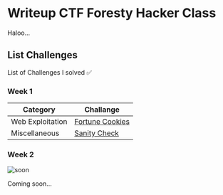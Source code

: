 # Writeup CTF Foresty Hacker Class

Haloo...

## List Challenges

List of Challenges I solved :white_check_mark:

### Week 1

| Category         | Challange                                     |
| ---------------- | --------------------------------------------- |
| Web Exploitation | [Fortune Cookies](/FortuneCookies/fortune.md) |
| Miscellaneous    | [Sanity Check](/SanityCheck/sanity.md)        |

### Week 2

![soon](https://media.giphy.com/media/mguPrVJAnEHIY/giphy.gif)

Coming soon...
